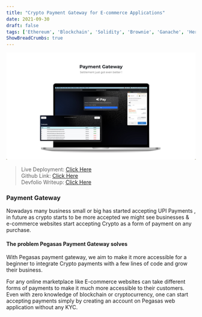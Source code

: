 ```yaml
---
title: "Crypto Payment Gateway for E-commerce Applications"
date: 2021-09-30
draft: false
tags: ['Ethereum', 'Blockchain', 'Solidity', 'Brownie', 'Ganache', 'Heroku']
ShowBreadCrumbs: true
---
```


![image alt text](/images/pos.jpg)

> Live Deployment: [Click Here](https://pos-api-dh.herokuapp.com)  
> Github Link: [Click Here](https://github.com/visheshsinha/pegasasPayment)     
> Devfolio Writeup: [Click Here](https://devfolio.co/submissions/pegasas-payment-gateway-63fa)

### Payment Gateway
Nowadays many business small or big has started accepting UPI Payments , in future as crypto starts to be more accepted we might see businesses & e-commerce websites start accepting Crypto as a form of payment on any purchase.

#### The problem Pegasas Payment Gateway solves

With Pegasas payment gateway, we aim to make it more accessible for a beginner to integrate Crypto payments with a few lines of code and grow their business.

For any online marketplace like E-commerce websites can take different forms of payments to make it much more accessible to their customers. Even with zero knowledge of blockchain or cryptocurrency, one can start accepting payments simply by creating an account on Pegasas web application without any KYC.
